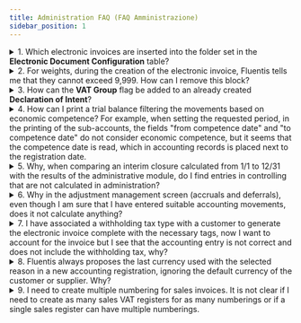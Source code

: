 ```yaml
---
title: Administration FAQ (FAQ Amministrazione)
sidebar_position: 1
---
```


<details>

  <summary>1. Which electronic invoices are inserted into the folder set in the <b>Electronic Document Configuration</b> table?</summary>
  
There are two conditions to meet in the customer registry. 

The first condition is the <b>Document signature</b> flag, which must be active.                 
The second condition is the <b>Signed electronic invoicing</b> flag, which is a 3-state flag:   

- When it is 1 for the customer, a signature is required, regardless of other configuration options, so the file is always exported to the folder defined in electronic document configuration for signing;           

- When it is 0 for the customer, a signature is not required, regardless of other configuration options, so the file is not exported to the electronic document configuration folder, even if the folder is set;      

- When it is Null as above (which is the default setting), the setting in the ‘electronic document configuration’ applies, meaning if there is a path to create the file, it is always created; otherwise, it is not created.

</details>


<details>

  <summary>2. For weights, during the creation of the electronic invoice, Fluentis tells me that they cannot exceed 9,999. How can I remove this block?</summary>
  
This block is related to the rules of Electronic Invoicing, which does not accept weights above 9,999. To overcome this problem, it is necessary to scale down to a unit of measure if the threshold of 9,999 is exceeded, in order to use a coherent unit of measure and achieve the desired values.

</details>


<details>

  <summary>3. How can the <b>VAT Group</b> flag be added to an already created <b>Declaration of Intent</b>?</summary>
  
It is necessary to perform the following update, inserting the id of the declaration of intent.

update CA_DichIntMain set CADM_IsVatGroup = 1 
where CADM_Id = '[ID of the declaration of intent]'

</details>


<details>

  <summary>4. How can I print a trial balance filtering the movements based on economic competence? For example, when setting the requested period, in the printing of the sub-accounts, the fields "from competence date" and "to competence date" do not consider economic competence, but it seems that the competence date is read, which in accounting records is placed next to the registration date.</summary>

I confirm that in the filters, when writing from competence date to competence date, it refers to that of competence (so to speak "accounting") of the header. Normally they coincide, but it can be used (though rarely) to record, for example, adjustment entries as of the balance approval date that refer to 12/31 where at that date maybe the period is already blocked for the final printing of the journal and would not accept the registration date. Regarding the economic competence date, the trial balance printing and more generally the system is not designed to operate that way. The most correct procedure is to calculate an end-of-period (interim closures) closure and launch the related adjustment integration entries. Alternatively, I recommend using the account visualization form where you can add from the object navigator the properties From AccrualDate ToAccrualDate that are the economic competence dates (From To) and use the filter placed on the first row of the detail grid. Alternatively, a customization of the report and of the launch form may be necessary by adding filters and headings, etc.

</details>

<details>

  <summary>5. Why, when comparing an interim closure calculated from 1/1 to 12/31 with the results of the administrative module, do I find entries in controlling that are not calculated in administration?</summary>

The controlling module reasons in a more flexible manner, in some situations, compared to the administrative module. In fact, it is able to adjust any cost revenue (with a compatible account type) even for shares of economic competence in the past. For example, if the cost recorded in year X has partial (or total) competence in year X-1, processing the closure of year X will still result in an adjustment (for example, an active entry). Special attention should be paid to the **management of adjustments made in the administrative module**. **It is recommended to execute the calculation and accounting of adjustments and the closure and reopening of accounts with reopening adjustments through automatic procedures, avoiding manual entries**. The automatic procedure imposes, in fact, the reopening entries' date of the adjustments to be the same as the original entry being adjusted and the economic competence of such entry to be the year X-1. This way, it avoids that when processing the period closures of year X, the software calculates additional adjustments as the correct competence result for the balance of year X (or interim period of year X) is already present due to the correct reopening of the previous adjustment.  

</details>

<details>

  <summary>6. Why in the adjustment management screen (accruals and deferrals), even though I am sure that I have entered suitable accounting movements, does it not calculate anything?</summary>

After ensuring that you have effectively entered accounting movements with economic competence dates straddling the accounting exercise and have used cost accounts having the type "to be adjusted" (db Fast Start) or having the Service flag in the *account types* table, if I still do not see any proposed accruals or deferrals, I might have inadvertently activated the *Monthly closure* flag in the general accounting parameters. This flag activates logics for non-Italian foreign localizations.

</details>

<details>

  <summary>7. I have associated a withholding tax type with a customer to generate the electronic invoice complete with the necessary tags, now I want to account for the invoice but I see that the accounting entry is not correct and does not include the withholding tax, why?</summary>

Inside the *Withholding Types* table, open the type associated with the relevant customer and check that the *Party Types* field is set to *Net Parties*.

</details>

<details>

  <summary>8. Fluentis always proposes the last currency used with the selected reason in a new accounting registration, ignoring the default currency of the customer or supplier. Why?</summary>

Check the setting of the general parameter in the PARAM_Parameter table code CA-RegCont-General_PurposeCurrencyByTemplate. If the parameter is set to 1, the last currency used with the reason will be proposed; if set to 0, no currency will be proposed following the basic logic of the company's currency and then reading the customer's or supplier's currency.

</details>

<details>

  <summary>9. I need to create multiple numbering for sales invoices. It is not clear if I need to create as many sales VAT registers for as many numberings or if a single sales register can have multiple numberings.</summary>

The relationship present in the sales accounting cycle is Invoice Type > Numbering > Associated accounting reason > VAT register associated with the reason. In a standard environment, it is noted that there can be multiple types, but if combined with the same reason, which therefore has the same VAT section, the numbering is the same (shared, so FT nr 1 for type A and then for type B will be nr 2). In the case of different invoice types with competing numberings, it is advisable to differentiate the VAT sections and therefore associate them with different reasons; otherwise, VAT sequencing will conflict. This is because normally in the reasons there is an option checked that proposes the VAT protocol equal to the document number (so as not to have to be careful to account for invoices in the order of number). Conversely, it is necessary to deactivate this option.

</details>
